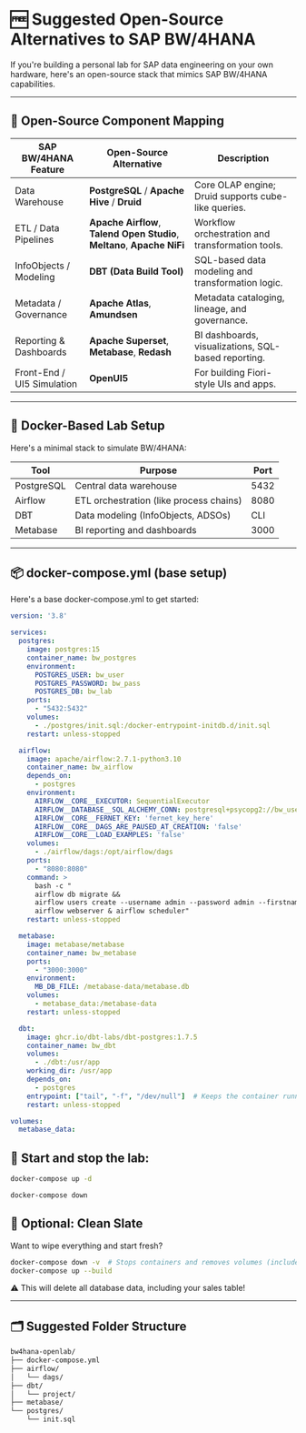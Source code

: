 # 🆓 Suggested Open-Source Alternatives to SAP BW/4HANA

If you're building a personal lab for SAP data engineering on your own hardware, here's an open-source stack that mimics SAP BW/4HANA capabilities.

---

## 🔧 Open-Source Component Mapping

| SAP BW/4HANA Feature        | Open-Source Alternative                            | Description |
|-----------------------------|-----------------------------------------------------|-------------|
| Data Warehouse              | **PostgreSQL** / **Apache Hive** / **Druid**       | Core OLAP engine; Druid supports cube-like queries. |
| ETL / Data Pipelines        | **Apache Airflow**, **Talend Open Studio**, **Meltano**, **Apache NiFi** | Workflow orchestration and transformation tools. |
| InfoObjects / Modeling      | **DBT (Data Build Tool)**                           | SQL-based data modeling and transformation logic. |
| Metadata / Governance       | **Apache Atlas**, **Amundsen**                     | Metadata cataloging, lineage, and governance. |
| Reporting & Dashboards      | **Apache Superset**, **Metabase**, **Redash**       | BI dashboards, visualizations, SQL-based reporting. |
| Front-End / UI5 Simulation  | **OpenUI5**                                        | For building Fiori-style UIs and apps. |

---

## 🧪 Docker-Based Lab Setup

Here's a minimal stack to simulate BW/4HANA:

| Tool        | Purpose                              | Port |
|-------------|---------------------------------------|------|
| PostgreSQL  | Central data warehouse                | 5432 |
| Airflow     | ETL orchestration (like process chains) | 8080 |
| DBT         | Data modeling (InfoObjects, ADSOs)     | CLI  |
| Metabase    | BI reporting and dashboards            | 3000 |

---

## 📦 docker-compose.yml (base setup)
Here's a base docker-compose.yml to get started:

```yaml
version: '3.8'

services:
  postgres:
    image: postgres:15
    container_name: bw_postgres
    environment:
      POSTGRES_USER: bw_user
      POSTGRES_PASSWORD: bw_pass
      POSTGRES_DB: bw_lab
    ports:
      - "5432:5432"
    volumes:
      - ./postgres/init.sql:/docker-entrypoint-initdb.d/init.sql
    restart: unless-stopped

  airflow:
    image: apache/airflow:2.7.1-python3.10
    container_name: bw_airflow
    depends_on:
      - postgres
    environment:
      AIRFLOW__CORE__EXECUTOR: SequentialExecutor
      AIRFLOW__DATABASE__SQL_ALCHEMY_CONN: postgresql+psycopg2://bw_user:bw_pass@postgres:5432/bw_lab
      AIRFLOW__CORE__FERNET_KEY: 'fernet_key_here'
      AIRFLOW__CORE__DAGS_ARE_PAUSED_AT_CREATION: 'false'
      AIRFLOW__CORE__LOAD_EXAMPLES: 'false'
    volumes:
      - ./airflow/dags:/opt/airflow/dags
    ports:
      - "8080:8080"
    command: >
      bash -c "
      airflow db migrate &&
      airflow users create --username admin --password admin --firstname Air --lastname Flow --role Admin --email admin@example.com &&
      airflow webserver & airflow scheduler"
    restart: unless-stopped

  metabase:
    image: metabase/metabase
    container_name: bw_metabase
    ports:
      - "3000:3000"
    environment:
      MB_DB_FILE: /metabase-data/metabase.db
    volumes:
      - metabase_data:/metabase-data
    restart: unless-stopped

  dbt:
    image: ghcr.io/dbt-labs/dbt-postgres:1.7.5
    container_name: bw_dbt
    volumes:
      - ./dbt:/usr/app
    working_dir: /usr/app
    depends_on:
      - postgres
    entrypoint: ["tail", "-f", "/dev/null"]  # Keeps the container running for exec
    restart: unless-stopped

volumes:
  metabase_data:
```

## 🐳 Start and stop the lab:

```bash
docker-compose up -d
```

```bash
docker-compose down
```

## 🧹 Optional: Clean Slate

Want to wipe everything and start fresh?

```bash
docker-compose down -v  # Stops containers and removes volumes (includes DB data)
docker-compose up --build
```
⚠️ This will delete all database data, including your sales table!

---

## 🗂️ Suggested Folder Structure

```bash
bw4hana-openlab/
├── docker-compose.yml
├── airflow/
│   └── dags/
├── dbt/
│   └── project/
├── metabase/
└── postgres/
    └── init.sql
```



